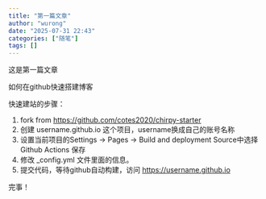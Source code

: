 ```yaml
---
title: "第一篇文章"
author: "wurong"
date: "2025-07-31 22:43"
categories: ["随笔"]
tags: []
---
```


这是第一篇文章

如何在github快速搭建博客

快速建站的步骤：

1. fork from https://github.com/cotes2020/chirpy-starter
2. 创建 username.github.io 这个项目，username换成自己的账号名称
3. 设置当前项目的Settings -> Pages -> Build and deployment Source中选择 Github Actions 保存
4. 修改 _config.yml 文件里面的信息。
5. 提交代码，等待github自动构建，访问 https://username.github.io

完事！